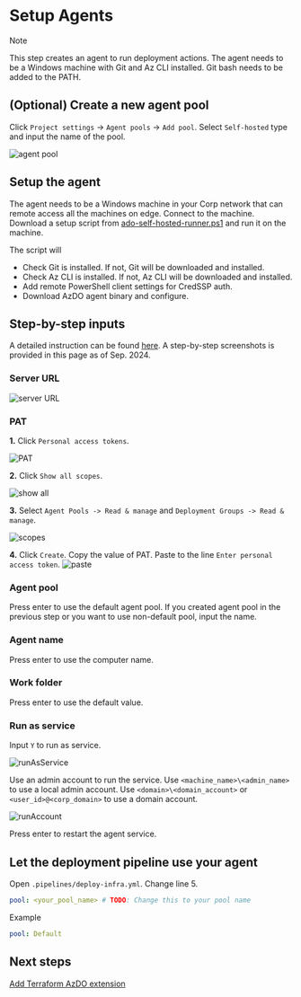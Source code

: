 # Setup Agents

> [!NOTE]
> This step creates an agent to run deployment actions. The agent needs to be a Windows machine with Git and Az CLI installed. Git bash needs to be added to the PATH.

## (Optional) Create a new agent pool
Click `Project settings` -> `Agent pools` -> `Add pool`. Select `Self-hosted` type and input the name of the pool.

![agent pool](./img/agentPools.png)

## Setup the agent

The agent needs to be a Windows machine in your Corp network that can remote access all the machines on edge. Connect to the machine. Download a setup script from [ado-self-hosted-runner.ps1](https://aka.ms/ado-self-hosted-runner) and run it on the machine.

The script will
 - Check Git is installed. If not, Git will be downloaded and installed.
 - Check Az CLI is installed. If not, Az CLI will be downloaded and installed.
 - Add remote PowerShell client settings for CredSSP auth.
 - Download AzDO agent binary and configure.

## Step-by-step inputs

A detailed instruction can be found [here](https://learn.microsoft.com/en-us/azure/devops/pipelines/agents/windows-agent?view=azure-devops). A step-by-step screenshots is provided in this page as of Sep. 2024.

### Server URL
![server URL](./img/serverUrl.png)

### PAT

**1.** Click `Personal access tokens`.

![PAT](./img/pat.png)

**2.** Click `Show all scopes`.

![show all](./img/patShowAll.png)

**3.** Select `Agent Pools -> Read & manage` and `Deployment Groups -> Read & manage`.

![scopes](./img/patScopes.png)

**4.** Click `Create`. Copy the value of PAT. Paste to the line `Enter personal access token`.
![paste](./img/patPaste.png)

### Agent pool

Press enter to use the default agent pool. If you created agent pool in the previous step or you want to use non-default pool, input the name.

### Agent name

Press enter to use the computer name.

### Work folder

Press enter to use the default value.

### Run as service

Input `Y` to run as service.

![runAsService](./img/runAsService.png)

Use an admin account to run the service. Use `<machine_name>\<admin_name>` to use a local admin account. Use `<domain>\<domain_account>` or `<user_id>@<corp_domain>` to use a domain account.

![runAccount](./img/runAccount.png)

Press enter to restart the agent service.

## Let the deployment pipeline use your agent

Open `.pipelines/deploy-infra.yml`. Change line 5.

```yml
pool: <your_pool_name> # TODO: Change this to your pool name
```

Example

```yml
pool: Default
```

## Next steps

[Add Terraform AzDO extension](./Add-Terraform-Extension.md)

